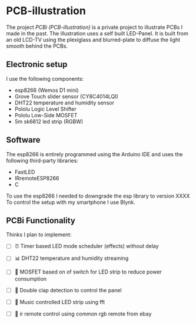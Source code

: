 # PCB-illustration

The project *PCBi (PCB-illustration)* is a private project to illustrate PCBs I made in the past. The illustration uses a self built LED-Panel. It is built from an old LCD-TV using the plexiglass and blurred-plate to diffuse the light smooth behind the PCBs.
 

##  Electronic setup

I use the following components:

- esp8266 (Wemos D1 mini)
- Grove Touch slider sensor (CY8C4014LQI)
- DHT22 temperature and humidity sensor
- Pololu Logic Level Shifter
- Pololu Low-Side MOSFET
- 5m sk6812 led strip (RGBW)

## Software

The esp8266 is entirely programmed using the Arduino IDE and uses the following third-party libraries:
- FastLED
- IRremoteESP8266
- C

To use the esp8266 I needed to downgrade the esp library to version XXXX
To control the setup with my smartphone I use Blynk. 


## PCBi Functionality

Thinks I plan to implement: 

- [ ] :alarm_clock: Timer based LED mode scheduler (effects) without delay
- [ ] :bar_chart: DHT22 temperature and humidity streaming
- [ ] :electric_plug: MOSFET based on of switch for LED strip to reduce power consumption
- [ ] :clap: Double clap detection to control the panel 
- [ ] :musical_note: Music controlled LED strip using fft 
- [ ] :link: ir remote control using common rgb remote from ebay


 
